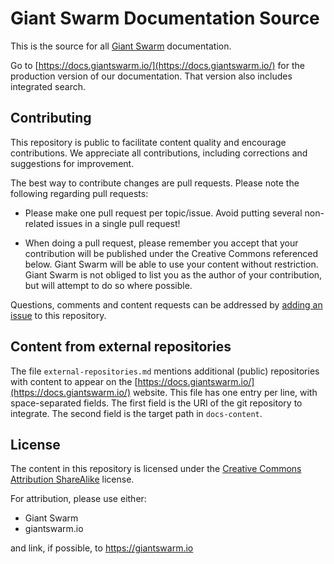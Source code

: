 # Giant Swarm Documentation Source

This is the source for all [Giant Swarm](https://giantswarm.io) documentation.

Go to [https://docs.giantswarm.io/](https://docs.giantswarm.io/) for the production version of our documentation. That version also includes integrated search.

## Contributing

This repository is public to facilitate content quality and encourage contributions. We appreciate all contributions, including corrections and suggestions for improvement.

The best way to contribute changes are pull requests. Please note the following regarding pull requests:

* Please make one pull request per topic/issue. Avoid putting several non-related issues in a single pull request!

* When doing a pull request, please remember you accept that your contribution will be published under the Creative Commons referenced below. Giant Swarm will be able to use your content without restriction.   Giant Swarm is not obliged to list you as the author of your contribution, but will attempt to do so where possible.

Questions, comments and content requests can be addressed by [adding an issue](issues/new)  to this repository.

## Content from external repositories

The file `external-repositories.md` mentions additional (public) repositories with content to appear on the [https://docs.giantswarm.io/](https://docs.giantswarm.io/) website. This file has one entry per line, with space-separated fields. The first field is the URI of the git repository to integrate. The second field is the target path in `docs-content`.

## License

The content in this repository is licensed under the [Creative Commons Attribution ShareAlike](http://creativecommons.org/licenses/by-sa/4.0/) license.

For attribution, please use either:

* Giant Swarm
* giantswarm.io

and link, if possible, to https://giantswarm.io

